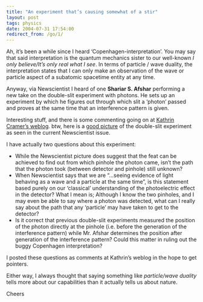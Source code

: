 ```yaml
---
title: "An experiment that’s causing somewhat of a stir"
layout: post
tags: physics
date: 2004-07-31 17:54:00
redirect_from: /go/1/
---
```


Ah, it’s been a while since I heard ‘Copenhagen-interpretation’. You may say that said interpretation is the quantum mechanics sister to our well-known _I only believe/It’s only real what I see_. In terms of particle / wave duality, the interpretation states that I can only make an observation of  the wave or particle aspect of a subatomic spacetime entity at any time.

Anyway, via Newscientist I heard of one **Shariar S. Afshar** performing a new take on the double-slit experiment with photons. He sets up an experiment by which he figures out through which slit a ‘photon’ passed and proves at the same time that an interference pattern is given.

Interesting stuff, and there is some commenting going on at [Kathrin Cramer’s weblog](http://www.kathryncramer.com/wblog). btw, here is a [good picture](http://www.realfiction.net/blog/support/doubleslit.jpg) of the double-slit experiment as seen in the current Newscientist issue.

I have actually two questions about this experiment:

*   While the Newscientist picture does suggest that the feat can be achieved to find out from which pinhole the photon came, isn’t the path that the photon took (between detector and pinhole) still unknown?
*   When Newscientist says that we are “…seeing evidence of light behaving as a wave and a particle at the same time”, is this statement based purely on our ‘classical’ understanding of the photoelectric effect in the detector? What I mean is; Although I know the two pinholes, and I may even be able to say where a photon was detected, what can I really say about the path that any ‘particle’ may have taken to get to the detector?
*   Is it correct that previous double-slit experiments measured the position of the photon directly at the pinhole (i.e. before the generation of the interference pattern) while Mr. Afshar determines the position after generation of the interference pattern? Could this matter in ruling out the buggy Copenhagen interpretation?

I posted these questions as comments at Kathrin’s weblog in the hope to get pointers.

Either way, I always thought that saying something like _particle/wave duality_ tells more about our capabilities than it actually tells us about nature.

Cheers